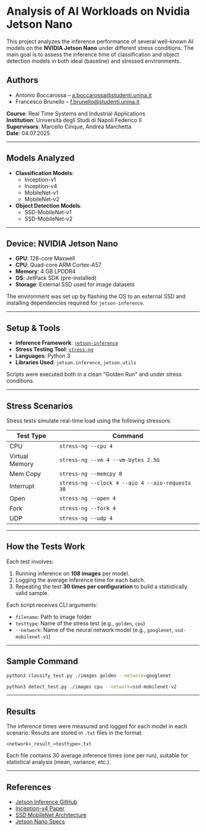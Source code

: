 # Analysis of AI Workloads on Nvidia Jetson Nano

This project analyzes the inference performance of several well-known AI models on the **NVIDIA Jetson Nano** under different stress conditions. The main goal is to assess the inference time of classification and object detection models in both ideal (baseline) and stressed environments.

## Authors

- Antonio Boccarossa – [a.boccarossa@studenti.unina.it](mailto:a.boccarossa@studenti.unina.it)  
- Francesco Brunello – [f.brunello@studenti.unina.it](mailto:f.brunello@studenti.unina.it)

**Course**: Real Time Systems and Industrial Applications  
**Institution**: Università degli Studi di Napoli Federico II  
**Supervisors**: Marcello Cinque, Andrea Marchetta  
**Date**: 04.07.2025

---

## Models Analyzed

- **Classification Models**:
  - Inception-v1
  - Inception-v4
  - MobileNet-v1
  - MobileNet-v2
- **Object Detection Models**:
  - SSD-MobileNet-v1
  - SSD-MobileNet-v2

---

## Device: NVIDIA Jetson Nano

- **GPU**: 128-core Maxwell
- **CPU**: Quad-core ARM Cortex-A57
- **Memory**: 4 GB LPDDR4
- **OS**: JetPack SDK (pre-installed)
- **Storage**: External SSD used for image datasets

The environment was set up by flashing the OS to an external SSD and installing dependencies required for `jetson-inference`.

---

## Setup & Tools

- **Inference Framework**: [`jetson-inference`](https://github.com/dusty-nv/jetson-inference)
- **Stress Testing Tool**: [`stress-ng`](https://wiki.ubuntu.com/Kernel/Reference/stress-ng)
- **Languages**: Python 3
- **Libraries Used**: `jetson.inference`, `jetson.utils`

Scripts were executed both in a clean "Golden Run" and under stress conditions.

---

## Stress Scenarios

Stress tests simulate real-time load using the following stressors:

| Test Type     | Command |
|---------------|---------|
| CPU           | `stress-ng --cpu 4` |
| Virtual Memory| `stress-ng --vm 4 --vm-bytes 2.5G` |
| Mem Copy      | `stress-ng --memcpy 8` |
| Interrupt     | `stress-ng --clock 4 --aio 4 --aio-requests 30` |
| Open          | `stress-ng --open 4` |
| Fork          | `stress-ng --fork 4` |
| UDP           | `stress-ng --udp 4` |

---

## How the Tests Work

Each test involves:

1. Running inference on **108 images** per model.
2. Logging the average inference time for each batch.
3. Repeating the test **30 times per configuration** to build a statistically valid sample.

Each script receives CLI arguments:
- `filename`: Path to image folder
- `testtype`: Name of the stress test (e.g., `golden`, `cpu`)
- `--network`: Name of the neural network model (e.g., `googlenet`, `ssd-mobilenet-v1`)

---

## Sample Command

```bash
python3 classify_test.py ./images golden --network=googlenet
```

```bash
python3 detect_test.py ./images cpu --network=ssd-mobilenet-v2
```

---

## Results

The inference times were measured and logged for each model in each scenario. Results are stored in `.txt` files in the format:

```
<network>_result_<testtype>.txt
```

Each file contains 30 average inference times (one per run), suitable for statistical analysis (mean, variance, etc.).

---

## References

- [Jetson Inference GitHub](https://github.com/dusty-nv/jetson-inference)
- [Inception-v4 Paper](https://arxiv.org/abs/1602.07261)
- [SSD MobileNet Architecture](https://iq.opengenus.org/ssd-mobilenet-v1-architecture/)
- [Jetson Nano Specs](https://developer.nvidia.com/embedded/jetson-nano-developer-kit)
